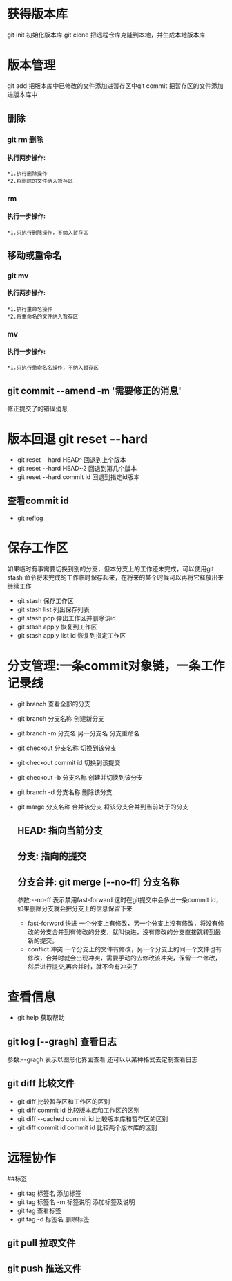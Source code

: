 # 获得版本库
git init 初始化版本库
git clone 把远程仓库克隆到本地，并生成本地版本库

# 版本管理
git add 把版本库中已修改的文件添加进暂存区中git commit 把暂存区的文件添加进版本库中

## 删除 
  ### git rm 删除
  #### 执行两步操作:
    *1.执行删除操作
    *2.将删除的文件纳入暂存区
  ### rm
  #### 执行一步操作:
    *1.只执行删除操作，不纳入暂存区

## 移动或重命名
   ### git mv
   #### 执行两步操作:
    *1.执行重命名操作
    *2.将重命名的文件纳入暂存区
  
  ### mv
  #### 执行一步操作:
    *1.只执行重命名名操作，不纳入暂存区

## git commit --amend -m '需要修正的消息' 
  修正提交了的错误消息

# 版本回退 git reset --hard 
   * git reset --hard HEAD^   回退到上个版本
   * git reset --hard HEAD~2  回退到第几个版本
   * git reset --hard commit id  回退到指定id版本
   ## 查看commit id
   * git reflog

# 保存工作区    
 如果临时有事需要切换到别的分支，但本分支上的工作还未完成，可以使用git stash 命令将未完成的工作临时保存起来，在将来的某个时候可以再将它释放出来继续工作
 * git stash                 保存工作区
 * git stash list            列出保存列表
* git stash pop             弹出工作区并删除该id
* git stash apply           恢复到工作区
* git stash apply list id   恢复到指定工作区



# 分支管理:一条commit对象链，一条工作记录线
* git branch                   查看全部的分支
* git branch 分支名称          创建新分支
* git branch -m 分支名 另一分支名 分支重命名
* git checkout 分支名称        切换到该分支
* git checkout commit id       切换到该提交
* git checkout -b 分支名称     创建并切换到该分支
* git branch -d 分支名称       删除该分支
* git marge 分支名称           合并该分支
   将该分支合并到当前处于的分支

  ##  HEAD: 指向当前分支
   ## 分支: 指向的提交

  ## 分支合并: git merge [--no-ff] 分支名称 
     参数:--no-ff 表示禁用fast-forward
     这时在git提交中会多出一条commit id，如果删除分支就会把分支上的信息保留下来
   * fast-forword 快进
      一个分支上有修改，另一个分支上没有修改，将没有修改的分支合并到有修改的分支，就叫快进，没有修改的分支直接跳转到最新的提交。
   * conflict 冲突
      一个分支上的文件有修改，另一个分支上的同一个文件也有修改，合并时就会出现冲突，需要手动的去修改该冲突，保留一个修改，然后进行提交,再合并时，就不会有冲突了



# 查看信息
* git help 获取帮助

## git log [--gragh] 查看日志 
  参数:--gragh 表示以图形化界面查看
  还可以以某种格式去定制查看日志

## git diff 比较文件
  * git diff                     比较暂存区和工作区的区别
  * git diff commit id           比较版本库和工作区的区别
  * git diff --cached commit id  比较版本库和暂存区的区别
  * git diff commit id commit id 比较两个版本库的区别
  

# 远程协作
##标签
* git tag 标签名                  添加标签
* git tag 标签名 -m 标签说明      添加标签及说明
* git tag                         查看标签
* git tag -d 标签名               删除标签


## git pull 拉取文件
## git push 推送文件


